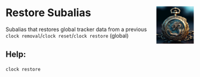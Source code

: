 <h1>Restore Subalias<img align="right" src="../../Data/main.png" width="100px"></h1>

Subalias that restores global tracker data from a previous `clock removal`/`clock reset`/`clock restore` (global)

## Help:
`clock restore`